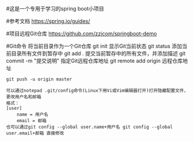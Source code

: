 #这是一个专用于学习的spring boot小项目

#参考文档
https://spring.io/guides/

#项目远程Git仓库
https://github.com/zzjcom/springboot-demo

#Git命令
    将当前目录作为一个Git仓库
    git init
    显示Git当前状态
    git status
    添加当前目录所有文件到暂存中
    git add .
    提交当前暂存中的所有文件，并添加描述
    git commit -m "提交说明"
    指定Git远程仓库地址
    git remote add origin 远程仓库地址
    
    git push -u origin master
    
    可以通过notepad .git/config命令(Linux下用Vi或Vim编辑器打开)打开隐藏配置文件，更改用户名和邮箱
    格式：
    [user]
        name = 用户名
    	email = 邮箱
    也可以通过git config --global user.name+用户名 git config --global user.email+邮箱 直接修改